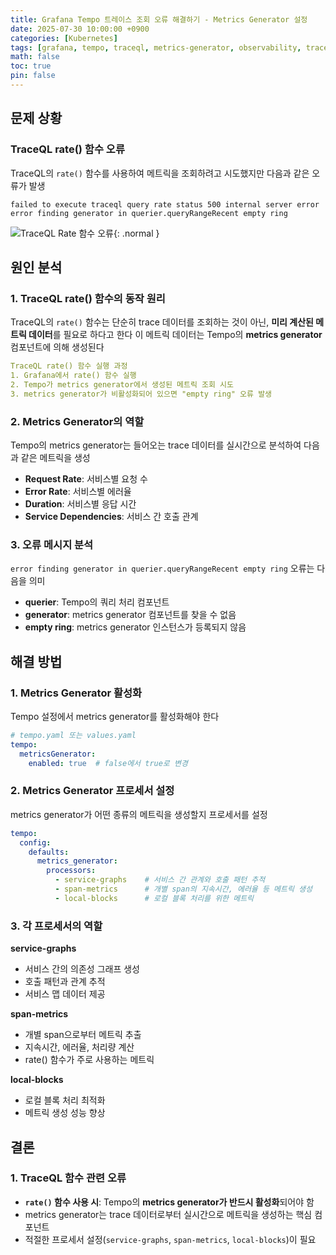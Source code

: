 ```yaml
---
title: Grafana Tempo 트레이스 조회 오류 해결하기 - Metrics Generator 설정
date: 2025-07-30 10:00:00 +0900
categories: [Kubernetes]
tags: [grafana, tempo, traceql, metrics-generator, observability, trace]
math: false
toc: true
pin: false
---
```


## 문제 상황

### TraceQL rate() 함수 오류

TraceQL의 `rate()` 함수를 사용하여 메트릭을 조회하려고 시도했지만 다음과 같은 오류가 발생

```
failed to execute traceql query rate status 500 internal server error error finding generator in querier.queryRangeRecent empty ring
```
![TraceQL Rate 함수 오류](/assets/img/for_post/2025-07-309-traceql-error.png){: .normal }<br>

## 원인 분석

### 1. TraceQL rate() 함수의 동작 원리

TraceQL의 `rate()` 함수는 단순히 trace 데이터를 조회하는 것이 아닌, **미리 계산된 메트릭 데이터**를 필요로 하다고 한다 
이 메트릭 데이터는 Tempo의 **metrics generator** 컴포넌트에 의해 생성된다

```yaml
TraceQL rate() 함수 실행 과정
1. Grafana에서 rate() 함수 실행
2. Tempo가 metrics generator에서 생성된 메트릭 조회 시도
3. metrics generator가 비활성화되어 있으면 "empty ring" 오류 발생
```

### 2. Metrics Generator의 역할

Tempo의 metrics generator는 들어오는 trace 데이터를 실시간으로 분석하여 다음과 같은 메트릭을 생성

- **Request Rate**: 서비스별 요청 수
- **Error Rate**: 서비스별 에러율
- **Duration**: 서비스별 응답 시간
- **Service Dependencies**: 서비스 간 호출 관계

### 3. 오류 메시지 분석

`error finding generator in querier.queryRangeRecent empty ring` 오류는 다음을 의미

- **querier**: Tempo의 쿼리 처리 컴포넌트
- **generator**: metrics generator 컴포넌트를 찾을 수 없음
- **empty ring**: metrics generator 인스턴스가 등록되지 않음

## 해결 방법

### 1. Metrics Generator 활성화

Tempo 설정에서 metrics generator를 활성화해야 한다

```yaml
# tempo.yaml 또는 values.yaml
tempo:
  metricsGenerator:
    enabled: true  # false에서 true로 변경
```

### 2. Metrics Generator 프로세서 설정

metrics generator가 어떤 종류의 메트릭을 생성할지 프로세서를 설정

```yaml
tempo:
  config:
    defaults:
      metrics_generator:
        processors:
          - service-graphs    # 서비스 간 관계와 호출 패턴 추적
          - span-metrics      # 개별 span의 지속시간, 에러율 등 메트릭 생성
          - local-blocks      # 로컬 블록 처리를 위한 메트릭
```

### 3. 각 프로세서의 역할

**service-graphs**
- 서비스 간의 의존성 그래프 생성
- 호출 패턴과 관계 추적
- 서비스 맵 데이터 제공

**span-metrics**
- 개별 span으로부터 메트릭 추출
- 지속시간, 에러율, 처리량 계산
- rate() 함수가 주로 사용하는 메트릭

**local-blocks**
- 로컬 블록 처리 최적화
- 메트릭 생성 성능 향상


## 결론

### 1. TraceQL 함수 관련 오류
- **`rate()` 함수 사용 시**: Tempo의 **metrics generator가 반드시 활성화**되어야 함
- metrics generator는 trace 데이터로부터 실시간으로 메트릭을 생성하는 핵심 컴포넌트
- 적절한 프로세서 설정(`service-graphs`, `span-metrics`, `local-blocks`)이 필요

